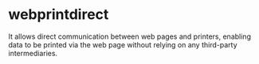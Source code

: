 # webprintdirect
It allows direct communication between web pages and printers, enabling data to be printed via the web page without relying on any third-party intermediaries.
